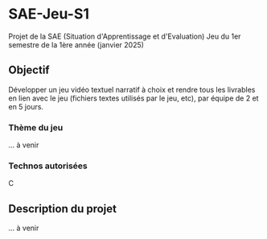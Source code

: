 # SAE-Jeu-S1
Projet de la SAE (Situation d'Apprentissage et d'Evaluation) Jeu du 1er semestre de la 1ère année (janvier 2025)
## Objectif
Développer un jeu vidéo textuel narratif à choix et rendre tous les livrables en lien avec le jeu (fichiers textes utilisés par le jeu, etc), par équipe de 2 et en 5 jours.
### Thème du jeu
... à venir
### Technos autorisées
C
## Description du projet
... à venir